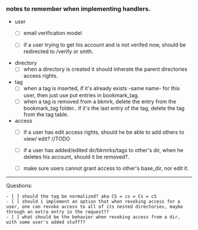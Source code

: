 
### notes to remember when implementing handlers.
- user 
    - [ ] email verification model
    - [ ] if a user trying to get his account and is not verifed now, should be redirected to /verify or smth. 


- directory 
    - [ ] when a directory is created it should inherate the parent directories access rights. 

- tag 
    - [ ] when a tag is inserted, if it's already exists -same name- for this user, then just use put entries in bookmark_tag.
    - [ ] when a tag is removed from a bkmrk, delete the entry from the bookmark_tag folder.. if it's the last entry of the tag, delete the tag from the tag table.

- access 
    - [ ] if a user has edit access rights, should he be able to add others to view/ edit? //TODO 
    - [ ] if a user has added/edited dir/bkmrks/tags to other's dir, when he deletes his account, should it be removed?. 
    - [ ] make sure users cannot grant access to other's base_dir, nor edit it.


----
Questions: 

    - [ ] should the tag be normalized? aka CS = cs = Cs = cS
    - [ ] should i implement an option that when revoking access for a user, one can revoke access to all of its nested directories, maybe through an extra entry in the request?? 
    - [ ] what should be the behavior when revoking access from a dir, with some user's added stuff??
